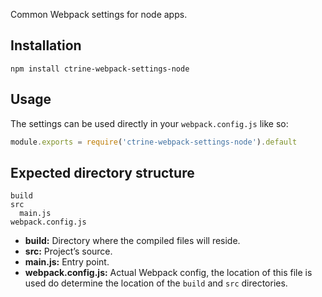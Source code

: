 Common Webpack settings for node apps.

## Installation

```shell
npm install ctrine-webpack-settings-node
```

## Usage

The settings can be used directly in your `webpack.config.js` like so:

```Javascript
module.exports = require('ctrine-webpack-settings-node').default
```

## Expected directory structure

```
build
src
  main.js
webpack.config.js
```
* **build:** Directory where the compiled files will reside.
* **src:** Project’s source.
* **main.js:** Entry point.
* **webpack.config.js:** Actual Webpack config, the location of this file is
  used do determine the location of the `build` and `src` directories.
